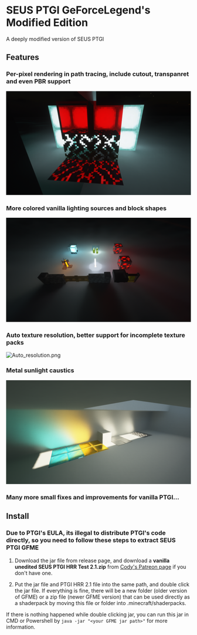 
# SEUS PTGI GeForceLegend's Modified Edition

A deeply modified version of SEUS PTGI

## Features

### Per-pixel rendering in path tracing, include cutout, transpanret and even PBR support

![Per_pixel_rendering.png](Images/Per_pixel_rendering.png)

### More colored vanilla lighting sources and block shapes

![More_vanilla_support.png](Images/More_vanilla_support.png)

### Auto texture resolution, better support for incomplete texture packs

![Auto_resolution.png](Images/Auto_resolution.png)

### Metal sunlight caustics

![Metal_caustics.png](Images/Metal_caustics.png)

### Many more small fixes and improvements for vanilla PTGI...

## Install

### Due to PTGI's EULA, its illegal to distribute PTGI's code directly, so you need to follow these steps to extract SEUS PTGI GFME

1. Download the jar file from release page, and download a **vanilla unedited SEUS PTGI HRR Test 2.1.zip** from [Cody's Patreon page](https://www.patreon.com/sonicether/posts) if you don't have one.

2. Put the jar file and PTGI HRR 2.1 file into the same path, and double click the jar file. If everything is fine, there will be a new folder (older version of GFME) or a zip file (newer GFME version) that can be used directly as a shaderpack by moving this file or folder into .minecraft/shaderpacks.

If there is nothing happened while double clicking jar, you can run this jar in CMD or Powershell by `java -jar "<your GFME jar path>"` for more information.
